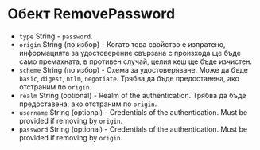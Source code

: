 # Обект RemovePassword

* `type` String - `password`.
* `origin` String (по избор) - Когато това свойство е изпратено, информацията за удостоверение свързана с произхода ще бъде само премахната, в противен случай, целия кеш ще бъде изчистен.
* `scheme` String (по избор) - Схема за удостоверяване. Може да бъде `basic`, `digest`, `ntlm`, `negotiate`. Трябва да бъде предоставена, ако отстраним по `origin`.
* `realm` String (optional) - Realm of the authentication. Трябва да бъде предоставена, ако отстраним по `origin`.
* `username` String (optional) - Credentials of the authentication. Must be provided if removing by `origin`.
* `password` String (optional) - Credentials of the authentication. Must be provided if removing by `origin`.
